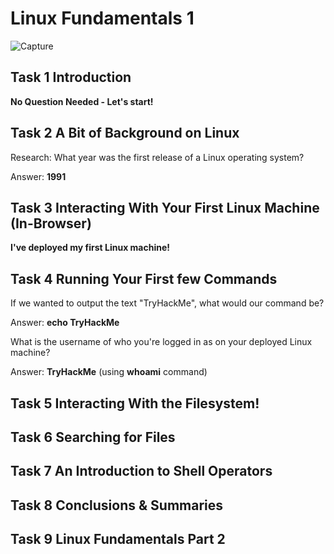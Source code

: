 # Linux Fundamentals 1

![Capture](https://user-images.githubusercontent.com/51766689/134958150-272c7557-dad6-426c-84fa-6b2e1c6a84ab.PNG)

## Task 1 Introduction

**No Question Needed - Let's start!**

## Task 2 A Bit of Background on Linux

Research: What year was the first release of a Linux operating system?

Answer: **1991**

## Task 3 Interacting With Your First Linux Machine (In-Browser)

**I've deployed my first Linux machine!**

## Task 4 Running Your First few Commands

If we wanted to output the text "TryHackMe", what would our command be?

Answer: **echo TryHackMe**

What is the username of who you're logged in as on your deployed Linux machine?

Answer: **TryHackMe** (using **whoami** command)

## Task 5 Interacting With the Filesystem!

## Task 6 Searching for Files

## Task 7 An Introduction to Shell Operators

## Task 8 Conclusions & Summaries

## Task 9 Linux Fundamentals Part 2